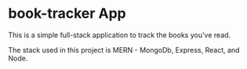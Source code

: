 # book-tracker App

This is a simple full-stack application to track the books you've read.

The stack used in this project is MERN - MongoDb, Express, React, and Node.